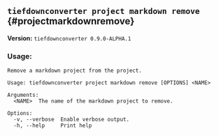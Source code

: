 ## `tiefdownconverter project markdown remove` {#projectmarkdownremove}

**Version:** `tiefdownconverter 0.9.0-ALPHA.1`

### Usage:
```
Remove a markdown project from the project.

Usage: tiefdownconverter project markdown remove [OPTIONS] <NAME>

Arguments:
  <NAME>  The name of the markdown project to remove.

Options:
  -v, --verbose  Enable verbose output.
  -h, --help     Print help
```

